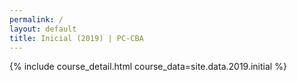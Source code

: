 ```yaml
---
permalink: /
layout: default
title: Inicial (2019) | PC-CBA
---
```


{% include course_detail.html course_data=site.data.2019.initial %}
